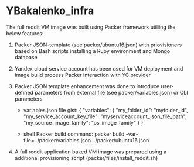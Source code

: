 # YBakalenko_infra

The full reddit VM image was built using Packer framework utiliing the below features:
1. Packer JSON-template (see packer/ubuntu16.json) with priovisioners based on Bash scripts
   installing a Ruby environment and Mongo database
2. Yandex cloud service account has been used for VM deployment and image build process
   Packer interaction with YC provider
3. Packer JSON template enhancement was done to introduce user-defined parameters from
   external file (see packer/variables.json) or CLI parameters

   - variables.json file gist:
   {
        "variables": {
                "my_folder_id": "myfolder_id",
                "my_service_account_key_file": "myserviceaccount_json_file_path",
                "my_source_image_family": "os_image_family"
        }
   }

   - shell Packer build command:
   packer build -var-file=../packer/variables.json ../packer/ubuntu16.json

4. A full reddit application baked VM image was prepared using a additional provisioning script
   (packer/files/install_reddit.sh)
